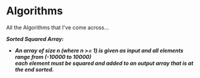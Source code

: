 # Algorithms
All the Algorithms that I've come across...


<i><b>Sorted Squared Array:<b><i>
 * An array of size n (where n >= 1) is given as input and all elements range from (-10000 to 10000)  
 each element must be squared and added to an output array that is at the end sorted.
